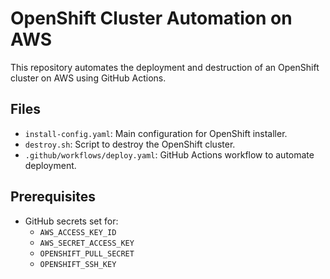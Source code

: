 # OpenShift Cluster Automation on AWS

This repository automates the deployment and destruction of an OpenShift cluster on AWS using GitHub Actions.

## Files

- `install-config.yaml`: Main configuration for OpenShift installer.
- `destroy.sh`: Script to destroy the OpenShift cluster.
- `.github/workflows/deploy.yaml`: GitHub Actions workflow to automate deployment.

## Prerequisites

- GitHub secrets set for:
  - `AWS_ACCESS_KEY_ID`
  - `AWS_SECRET_ACCESS_KEY`
  - `OPENSHIFT_PULL_SECRET`
  - `OPENSHIFT_SSH_KEY`
